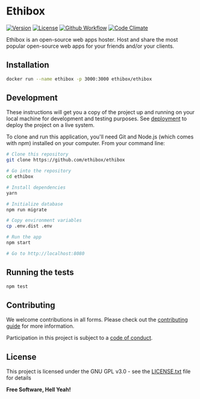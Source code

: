 # Ethibox

[![Version](https://img.shields.io/github/v/tag/ethibox/ethibox.svg?colorA=181C31&colorB=212839&label=version&sort=semver&style=flat-square)](https://github.com/ethibox/ethibox/releases)
[![License](https://img.shields.io/badge/license-GPL%20v3%2B-yellow.svg?style=flat-square&colorA=181C31&colorB=212839)](https://raw.githubusercontent.com/ethibox/ethibox/master/LICENSE.txt)
[![Github Workflow](https://img.shields.io/github/workflow/status/ethibox/ethibox/Build%20and%20deploy?style=flat-square&colorA=181C31&colorB=212839)](https://github.com/ethibox/ethibox/actions)
[![Code Climate](https://img.shields.io/codeclimate/maintainability/ethibox/ethibox.svg?style=flat-square&colorA=181C31&colorB=212839)](https://codeclimate.com/github/ethibox/ethibox)

Ethibox is an open-source web apps hoster. Host and share the most popular open-source web apps for your friends and/or your clients.

## Installation

```bash
docker run --name ethibox -p 3000:3000 ethibox/ethibox
```

## Development

These instructions will get you a copy of the project up and running on your local machine for development and testing purposes. See [deployment](#Deployment) to deploy the project on a live system.

To clone and run this application, you'll need Git and Node.js (which comes with npm) installed on your computer. From your command line:

```bash
# Clone this repository
git clone https://github.com/ethibox/ethibox

# Go into the repository
cd ethibox

# Install dependencies
yarn

# Initialize database
npm run migrate

# Copy environment variables
cp .env.dist .env

# Run the app
npm start

# Go to http://localhost:8080
```

## Running the tests

```bash
npm test
```

## Contributing

We welcome contributions in all forms. Please check out the [contributing guide](https://github.com/ethibox/ethibox/blob/master/.github/CONTRIBUTING.md) for more information.

Participation in this project is subject to a [code of conduct](https://github.com/ethibox/ethibox/blob/master/.github/CODE_OF_CONDUCT.md).

## License

This project is licensed under the GNU GPL v3.0 - see the [LICENSE.txt](https://raw.githubusercontent.com/ethibox/ethibox/master/LICENSE.txt) file for details

**Free Software, Hell Yeah!**
